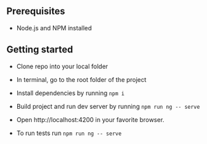 ## Prerequisites

* Node.js and NPM installed

## Getting started

* Clone repo into your local folder
* In terminal, go to the root folder of the project
* Install dependencies by running `npm i`
* Build project and run dev server by running `npm run ng -- serve`
* Open http://localhost:4200 in your favorite browser.

* To run tests run `npm run ng -- serve`
